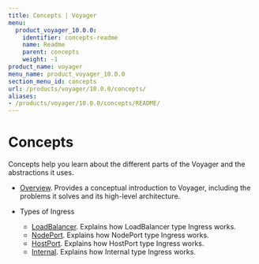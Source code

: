 ```yaml
---
title: Concepts | Voyager
menu:
  product_voyager_10.0.0:
    identifier: concepts-readme
    name: Readme
    parent: concepts
    weight: -1
product_name: voyager
menu_name: product_voyager_10.0.0
section_menu_id: concepts
url: /products/voyager/10.0.0/concepts/
aliases:
- /products/voyager/10.0.0/concepts/README/
---
```


# Concepts

Concepts help you learn about the different parts of the Voyager and the abstractions it uses.

- [Overview](/products/voyager/10.0.0/concepts/overview). Provides a conceptual introduction to Voyager, including the problems it solves and its high-level architecture.

- Types of Ingress
  - [LoadBalancer](/products/voyager/10.0.0/concepts/ingress-types/loadbalancer). Explains how LoadBalancer type Ingress works.
  - [NodePort](/products/voyager/10.0.0/concepts/ingress-types/nodeport). Explains how NodePort type Ingress works.
  - [HostPort](/products/voyager/10.0.0/concepts/ingress-types/hostport). Explains how HostPort type Ingress works.
  - [Internal](/products/voyager/10.0.0/concepts/ingress-types/internal). Explains how Internal type Ingress works.
